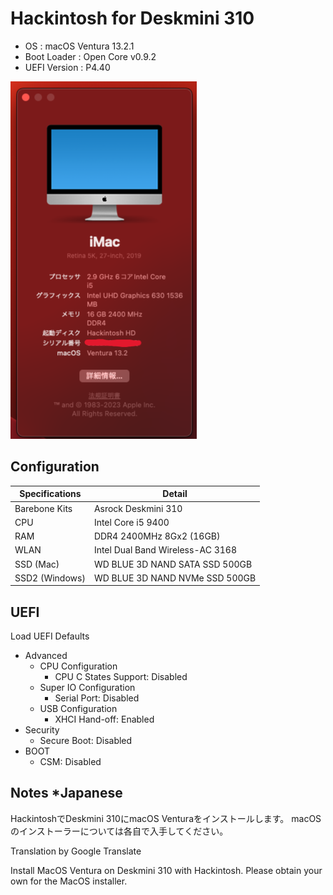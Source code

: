 # Hackintosh for Deskmini 310

+ OS : macOS Ventura 13.2.1
+ Boot Loader : Open Core v0.9.2
+ UEFI Version : P4.40

![Skin](misc/Hackintosh.png)

## Configuration

| Specifications | Detail                           |
|----------------|----------------------------------|
| Barebone Kits  | Asrock Deskmini 310              |
| CPU            | Intel Core i5 9400               |
| RAM            | DDR4 2400MHz 8Gx2 (16GB)         |
| WLAN           | Intel Dual Band Wireless-AC 3168 |
| SSD (Mac)      | WD BLUE 3D NAND SATA SSD 500GB   |
| SSD2 (Windows) | WD BLUE 3D NAND NVMe SSD 500GB   |

## UEFI

Load UEFI Defaults

+ Advanced
    + CPU Configuration
        + CPU C States Support: Disabled
    + Super IO Configuration
        + Serial Port: Disabled
    + USB Configuration
        + XHCI Hand-off: Enabled
+ Security
    + Secure Boot: Disabled
+ BOOT
    + CSM: Disabled

## Notes *Japanese

HackintoshでDeskmini 310にmacOS Venturaをインストールします。
macOSのインストーラーについては各自で入手してください。

Translation by Google Translate

Install MacOS Ventura on Deskmini 310 with Hackintosh.
Please obtain your own for the MacOS installer.


